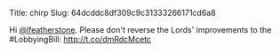 Title: chirp
Slug: 64dcddc8df309c9c31333266171cd6a8

Hi <a href="http://twitter.com/lfeatherstone">@lfeatherstone</a>. Please don't reverse the Lords' improvements to the #LobbyingBill: <a href="http://t.co/dmRdcMcetc">http://t.co/dmRdcMcetc</a>
